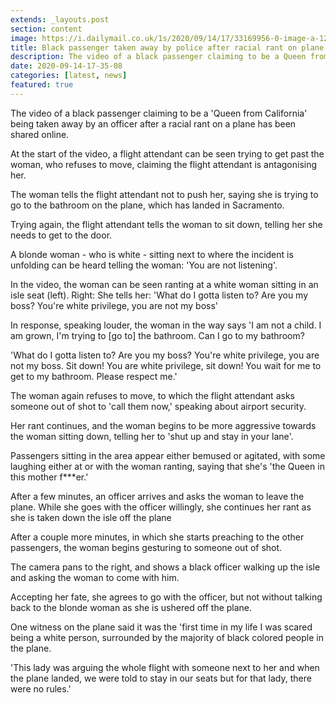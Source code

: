 ```yaml
---
extends: _layouts.post
section: content
image: https://i.dailymail.co.uk/1s/2020/09/14/17/33169956-0-image-a-12_1600099534918.jpg 
title: Black passenger taken away by police after racial rant on plane in Sacramento  
description: The video of a black passenger claiming to be a Queen from California being taken away by a police officer after a racial rant on a plane in Sacramento has been shared online. 
date: 2020-09-14-17-35-08 
categories: [latest, news] 
featured: true 
--- 
```

The video of a black passenger claiming to be a 'Queen from California' being taken away by an officer after a racial rant on a plane has been shared online.

At the start of the video, a flight attendant can be seen trying to get past the woman, who refuses to move, claiming the flight attendant is antagonising her.

The woman tells the flight attendant not to push her, saying she is trying to go to the bathroom on the plane, which has landed in Sacramento.

Trying again, the flight attendant tells the woman to sit down, telling her she needs to get to the door.

A blonde woman - who is white - sitting next to where the incident is unfolding can be heard telling the woman: 'You are not listening'.

In the video, the woman can be seen ranting at a white woman sitting in an isle seat (left). Right: She tells her: 'What do I gotta listen to? Are you my boss? You're white privilege, you are not my boss'

In response, speaking louder, the woman in the way says 'I am not a child. I am grown, I'm trying to [go to] the bathroom. Can I go to my bathroom?

'What do I gotta listen to? Are you my boss? You're white privilege, you are not my boss. Sit down! You are white privilege, sit down! You wait for me to get to my bathroom. Please respect me.'

The woman again refuses to move, to which the flight attendant asks someone out of shot to 'call them now,' speaking about airport security. 

Her rant continues, and the woman begins to be more aggressive towards the woman sitting down, telling her to 'shut up and stay in your lane'.

Passengers sitting in the area appear either bemused or agitated, with some laughing either at or with the woman ranting, saying that she's 'the Queen in this mother f***er.'

After a few minutes, an officer arrives and asks the woman to leave the plane. While she goes with the officer willingly, she continues her rant as she is taken down the isle off the plane

After a couple more minutes, in which she starts preaching to the other passengers, the woman begins gesturing to someone out of shot.

The camera pans to the right, and shows a black officer walking up the isle and asking the woman to come with him.

Accepting her fate, she agrees to go with the officer, but not without talking back to the blonde woman as she is ushered off the plane.

One witness on the plane said it was the 'first time in my life I was scared being a white person, surrounded by the majority of black colored people in the plane.

'This lady was arguing the whole flight with someone next to her and when the plane landed, we were told to stay in our seats but for that lady, there were no rules.'

